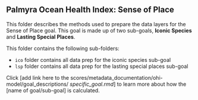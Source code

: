 ## Palmyra Ocean Health Index: Sense of Place 

This folder describes the methods used to prepare the data layers for the Sense of Place goal. This goal is made up of two sub-goals, **Iconic Species** and **Lasting Special Places**.  


This folder contains the following sub-folders:  

- `ico` folder contains all data prep for the iconic species sub-goal  
- `lsp` folder contains all data prep for the lasting special places sub-goal  

Click [add link here to the scores/metadata_documentation/ohi-model/goal_descriptions/ *specific_goal.rmd*] to learn more about how the [name of goal/sub-goal] is calculated. 






